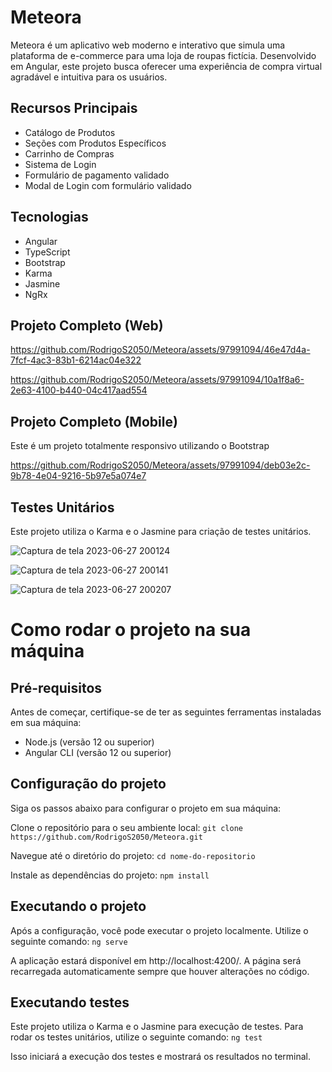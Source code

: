# Meteora

Meteora é um aplicativo web moderno e interativo que simula uma plataforma de e-commerce para uma loja de roupas fictícia. Desenvolvido em Angular, este projeto busca oferecer uma experiência de compra virtual agradável e intuitiva para os usuários.

## Recursos Principais

- Catálogo de Produtos
- Seções com Produtos Específicos
- Carrinho de Compras
- Sistema de Login
- Formulário de pagamento validado
- Modal de Login com formulário validado

## Tecnologias
- Angular
- TypeScript
- Bootstrap
- Karma
- Jasmine
- NgRx

## Projeto Completo (Web)

https://github.com/RodrigoS2050/Meteora/assets/97991094/46e47d4a-7fcf-4ac3-83b1-6214ac04e322

https://github.com/RodrigoS2050/Meteora/assets/97991094/10a1f8a6-2e63-4100-b440-04c417aad554

## Projeto Completo (Mobile)
Este é um projeto totalmente responsivo utilizando o Bootstrap

https://github.com/RodrigoS2050/Meteora/assets/97991094/deb03e2c-9b78-4e04-9216-5b97e5a074e7

## Testes Unitários
Este projeto utiliza o Karma e o Jasmine para criação de testes unitários.

![Captura de tela 2023-06-27 200124](https://github.com/RodrigoS2050/Meteora/assets/97991094/a5e92f41-0ce1-468c-a57b-26eac0c617f8)

![Captura de tela 2023-06-27 200141](https://github.com/RodrigoS2050/Meteora/assets/97991094/c77f97c6-3eb3-47e8-9bfb-845fb644b060)

![Captura de tela 2023-06-27 200207](https://github.com/RodrigoS2050/Meteora/assets/97991094/2e0b5924-4e75-45eb-9968-afd72c8a2f98)

# Como rodar o projeto na sua máquina

## Pré-requisitos
Antes de começar, certifique-se de ter as seguintes ferramentas instaladas em sua máquina:

- Node.js (versão 12 ou superior)
- Angular CLI (versão 12 ou superior)

## Configuração do projeto
Siga os passos abaixo para configurar o projeto em sua máquina:

Clone o repositório para o seu ambiente local:
`git clone https://github.com/RodrigoS2050/Meteora.git`

Navegue até o diretório do projeto:
`cd nome-do-repositorio`

Instale as dependências do projeto:
`npm install`

## Executando o projeto
Após a configuração, você pode executar o projeto localmente. Utilize o seguinte comando:
`ng serve`

A aplicação estará disponível em http://localhost:4200/. A página será recarregada automaticamente sempre que houver alterações no código.

## Executando testes
Este projeto utiliza o Karma e o Jasmine para execução de testes. Para rodar os testes unitários, utilize o seguinte comando:
`ng test`

Isso iniciará a execução dos testes e mostrará os resultados no terminal.
